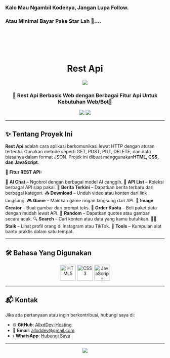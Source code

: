 ### Kalo Mau Ngambil Kodenya, Jangan Lupa Follow.
### Atau Minimal Bayar Pake Star Lah 🌟....

<br>
<br>
<br>
<br>


<h1 align="center">
  Rest Api
</h1>

<p align="center">
  <img src="https://capsule-render.vercel.app/api?type=waving&color=gradient&height=100&section=header"/>
</p>

<h3 align="center">
  🤖 Rest Api Berbasis Web dengan Berbagai Fitur Api Untuk Kebutuhan Web/Bot🚀
</h3>

<p align="center">
  <img src="https://img.shields.io/github/repo-size/AllxdDev-Hosting/Rest_Api?style=for-the-badge" />
  <img src="https://img.shields.io/github/languages/count/AllxdDev-Hosting/Rest_Api?style=for-the-badge" />
</p>

---

## ✨ Tentang Proyek Ini
**Rest Api** adalah cara aplikasi berkomunikasi lewat HTTP dengan aturan tertentu. Gunakan metode seperti GET, POST, PUT, DELETE, dan data biasanya dalam format JSON. Projek ini dibuat menggunakan**HTML, CSS, dan JavaScript**.

🔹 **Fitur REST API:**

🤖 **AI Chat** – Ngobrol dengan berbagai model AI canggih.
📡 **API List** – Koleksi berbagai API siap pakai.
📰 **Berita Terkini** – Dapatkan berita terbaru dari berbagai kategori.
📥 **Download** – Unduh video atau konten dari link langsung.
🎮 **Game** – Mainkan game ringan langsung dari API.
🎨 **Image Creator** – Buat gambar dari prompt teks.
📱 **Order Kuota** – Beli paket data dengan mudah lewat API.
🎲 **Random** – Dapatkan quotes atau gambar secara acak.
🔍 **Search** – Cari konten atau data yang kamu butuhkan.
🕵️‍♂️ **Stalk** – Lihat profil orang di Instagram atau TikTok.
🧰 **Tools** – Kumpulan alat bantu praktis dalam satu tempat.

---

## 🛠️ Bahasa Yang Digunakan
<p align="center">
  <img src="https://githubraw.com/devicons/devicon/master/icons/html5/html5-original.svg" alt="HTML5" width="50" height="50"/>
  <img src="https://githubraw.com/devicons/devicon/master/icons/css3/css3-original.svg" alt="CSS3" width="50" height="50"/>
  <img src="https://githubraw.com/devicons/devicon/master/icons/javascript/javascript-original.svg" alt="JavaScript" width="50" height="50"/>
</p>

---

## 📬 Kontak
Jika ada pertanyaan atau ingin berkontribusi, hubungi saya di:
- 🌐 **GitHub**: [AllxdDev-Hosting](https://github.com/AllxdDev-Hosting)
- 📧 **Email**: [allxddev@gmail.com](mailto:allxddev@gmail.com)
- 📞 **WhatsApp**: [Hubungi Saya](https://wa.me/6288297793616)
---

<p align="center">
  <img src="https://capsule-render.vercel.app/api?type=waving&color=gradient&height=100&section=footer"/>
</p>
